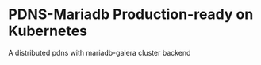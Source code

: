 # PDNS-Mariadb Production-ready on Kubernetes
A distributed pdns with mariadb-galera cluster backend
